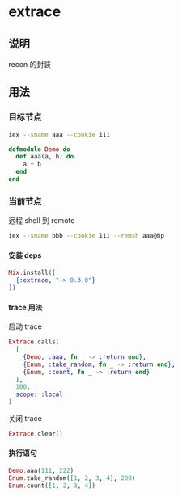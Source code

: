 # extrace

## 说明

recon 的封装

## 用法

### 目标节点

```sh
iex --sname aaa --cookie 111
```

```elixir
defmodule Demo do
  def aaa(a, b) do
    a + b
  end
end
```

### 当前节点

远程 shell 到 remote

```sh
iex --sname bbb --cookie 111 --remsh aaa@hp
```

#### 安装 deps

```elixir
Mix.install([
  {:extrace, "~> 0.3.0"}
])
```

#### trace 用法

启动 trace

```elixir
Extrace.calls(
  [
    {Demo, :aaa, fn _ -> :return end},
    {Enum, :take_random, fn _ -> :return end},
    {Enum, :count, fn _ -> :return end}
  ],
  100,
  scope: :local
)
```

关闭 trace

```elixir
Extrace.clear()
```

#### 执行语句

```elixir
Demo.aaa(111, 222)
Enum.take_random([1, 2, 3, 4], 200)
Enum.count([1, 2, 3, 4])
```
